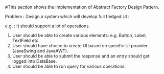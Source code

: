 
#This section shows the implementation of Abstract Factory Design Pattern.

Problem : Design a system which will develop full fledged UI : 

e.g. : It should support a lot of operations.

1. User should be able to create various elements: e.g. Button, Label, TextField etc.
2. User should have choice to create UI based on specific UI provider.(JavaSwing and JavaAWT).
3. User should be able to submit the response and an entry should get logged into DataBase. 
4. User should be able to run query for various operations.




